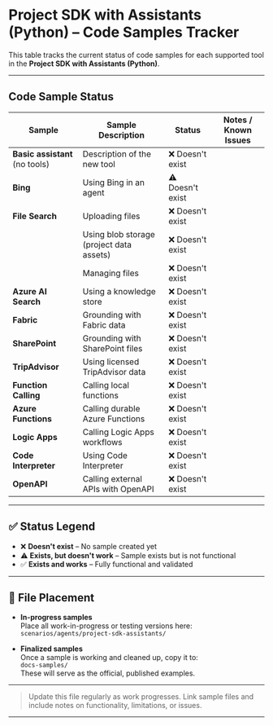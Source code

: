 # Project SDK with Assistants (Python) – Code Samples Tracker

This table tracks the current status of code samples for each supported tool in the **Project SDK with Assistants (Python)**.

---

## Code Sample Status

| Sample               | Sample Description                               | Status                  | Notes / Known Issues                       |
|--------------------|--------------------------------------------------|--------------------------|--------------------------------------------|
| **Basic assistant**  (no tools)                | Description of the new tool                      | ❌ Doesn't exist          |                  |
| **Bing**           | Using Bing in an agent                           | ⚠️ Doesn't exist          |                                            |
| **File Search**    | Uploading files                                  | ❌ Doesn't exist          |                                            |
|                    | Using blob storage (project data assets)         | ❌ Doesn't exist          |                                            |
|                    | Managing files                                   | ❌ Doesn't exist          |                                            |
| **Azure AI Search**| Using a knowledge store                          | ❌ Doesn't exist          |                                            |
| **Fabric**         | Grounding with Fabric data                       | ❌ Doesn't exist          |                                            |
| **SharePoint**     | Grounding with SharePoint files                  | ❌ Doesn't exist          |                                            |
| **TripAdvisor**    | Using licensed TripAdvisor data                  | ❌ Doesn't exist          |                                            |
| **Function Calling**| Calling local functions                         | ❌ Doesn't exist          |                                            |
| **Azure Functions**| Calling durable Azure Functions                  | ❌ Doesn't exist          |                                            |
| **Logic Apps**     | Calling Logic Apps workflows                     | ❌ Doesn't exist          |                                            |
| **Code Interpreter**| Using Code Interpreter                          | ❌ Doesn't exist          |                                            |
| **OpenAPI**        | Calling external APIs with OpenAPI               | ❌ Doesn't exist          |                                            |

---

## ✅ Status Legend

- ❌ **Doesn't exist** – No sample created yet  
- ⚠️ **Exists, but doesn't work** – Sample exists but is not functional  
- ✅ **Exists and works** – Fully functional and validated

---

## 📁 File Placement

- **In-progress samples**  
  Place all work-in-progress or testing versions here:  
  `scenarios/agents/project-sdk-assistants/`

- **Finalized samples**  
  Once a sample is working and cleaned up, copy it to:  
  `docs-samples/`  
  These will serve as the official, published examples.

---

> Update this file regularly as work progresses. Link sample files and include notes on functionality, limitations, or issues.

---
